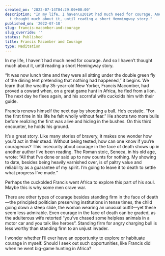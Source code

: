 ```yaml
---
created_on: '2022-07-14T04:29:00+00:00'
description: "In my life, I haven\u2019t had much need for courage. And so I haven\u2019\
  t thought much about it, until reading a short Hemmingway story."
published_on: '2022-07-18'
slug: francis-macomber-and-courage
slug_override: ''
status: Published
title: Francis Macomber and Courage
type: Meditation
---
```

In my life, I haven’t had much need for courage. And so I haven’t thought much about it, until reading a short Hemingway story.

“It was now lunch time and they were all sitting under the double green fly of the dining tent pretending that nothing had happened,” it begins. We learn that the wealthy 35-year-old New Yorker, Francis Macomber, had proved a coward when, on a great game hunt in Africa, he fled from a lion. The next day he flees again, and his scornful wife cuckolds him with their guide.

Francis renews himself the next day by shooting a bull. He’s ecstatic. “For the first time in his life he felt wholly without fear.” He shoots two more bulls before realizing the first was alive and hiding in the bushes. On this third encounter, he holds his ground.

It’s a great story. Like many stories of bravery, it makes one wonder how you’d act in their stead. Without being tested, how can one know if you’re courageous? This insecurity about courage in the face of death shows up in another author I’ve been reading. The Roman stoic, Seneca, in his old age, wrote: “All that I’ve done or said up to now counts for nothing. My showing to date, besides being heavily varnished over, is of paltry value and reliability as a guarantee of my spirit. I’m going to leave it to death to settle what progress I’ve made.”

Perhaps the cuckolded Francis went Africa to explore this part of his soul. Maybe this is why some men crave war.

There are other types of courage besides standing firm in the face of death—the principled politician preserving institutions in tense times, the child going down a steep slide, the woman wearing an unusual outfit—yet these seem less admirable. Even courage in the face of death can be graded, as the adulterous wife retorted “you’ve chased some helpless animals in a motor car and you talk like heroes”. Standing firm for angry charging bull is less worthy than standing firm to an unjust invader.

I wonder whether I’ll ever have an opportunity to explore or habituate courage in myself. Should I seek out such opportunities, like Francis did when he went big-game hunting in Africa?
